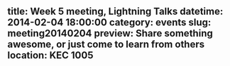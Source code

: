 title: Week 5 meeting, Lightning Talks
datetime: 2014-02-04 18:00:00
category: events
slug: meeting20140204
preview: Share something awesome, or just come to learn from others
location: KEC 1005
---
